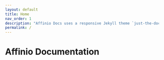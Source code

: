 ```yaml
---
layout: default
title: Home
nav_order: 1
description: "Affinio Docs uses a responsive Jekyll theme `just-the-docs` with built-in search that is easily customizable and hosted on GitHub Pages."
permalink: /
---
```



# Affinio Documentation 
